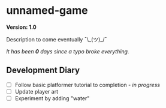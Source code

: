 # unnamed-game

**Version: 1.0**

Description to come eventually ¯\\\_(ツ)\_/¯

*It has been **0** days since a typo broke everything.* 

## Development Diary
- [ ] Follow basic platformer tutorial to completion - *in progress*
- [ ] Update player art
- [ ] Experiment by adding "water"
